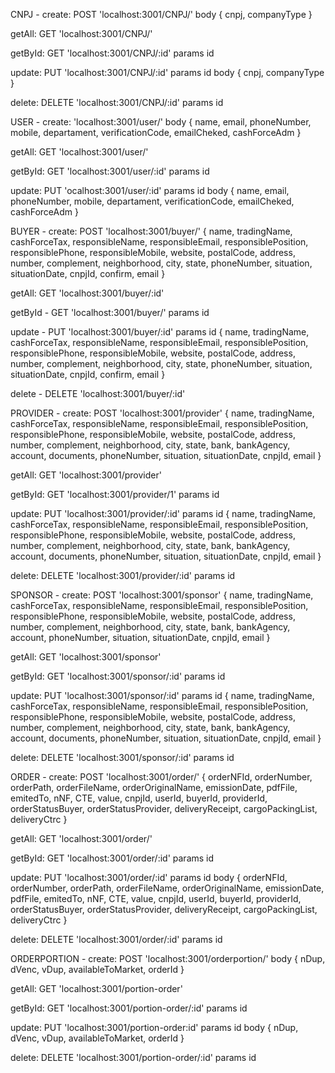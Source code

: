 CNPJ -
create: POST 'localhost:3001/CNPJ/'
body { cnpj, companyType }

getAll: GET 'localhost:3001/CNPJ/'

getById: GET 'localhost:3001/CNPJ/:id'
params id

update: PUT 'localhost:3001/CNPJ/:id'
params id
body { cnpj, companyType }

delete: DELETE 'localhost:3001/CNPJ/:id'
params id


USER -
create: 'localhost:3001/user/'
body { name, email, phoneNumber,
    mobile, departament, verificationCode,
    emailCheked, cashForceAdm }

getAll: GET 'localhost:3001/user/'

getById: GET 'localhost:3001/user/:id'
params id

update: PUT 'ocalhost:3001/user/:id'
params id
body { name, email, phoneNumber,
    mobile, departament, verificationCode,
    emailCheked, cashForceAdm }


BUYER -
create: POST 'localhost:3001/buyer/'
{ name, tradingName, cashForceTax, responsibleName, responsibleEmail, responsiblePosition, responsiblePhone, responsibleMobile, website, postalCode, address, number, complement, neighborhood, city, state, phoneNumber, situation, situationDate, cnpjId, confirm, email }

getAll: GET 'localhost:3001/buyer/:id'

getById - GET 'localhost:3001/buyer/'
params id

update - PUT 'localhost:3001/buyer/:id'
params id
{ name, tradingName, cashForceTax, responsibleName, responsibleEmail, responsiblePosition, responsiblePhone, responsibleMobile, website, postalCode, address, number, complement, neighborhood, city, state, phoneNumber, situation, situationDate, cnpjId, confirm, email }

delete - DELETE 'localhost:3001/buyer/:id'

PROVIDER -
create: POST 'localhost:3001/provider'
{ name, tradingName, cashForceTax, responsibleName, responsibleEmail, responsiblePosition, responsiblePhone, responsibleMobile, website, postalCode, address, number, complement, neighborhood, city, state, bank, bankAgency, account, documents, phoneNumber, situation, situationDate, cnpjId, email }

getAll: GET 'localhost:3001/provider'

getById: GET 'localhost:3001/provider/1'
params id

update: PUT 'localhost:3001/provider/:id'
params id
{ name, tradingName, cashForceTax, responsibleName, responsibleEmail, responsiblePosition, responsiblePhone, responsibleMobile, website, postalCode, address, number, complement, neighborhood, city, state, bank, bankAgency, account, documents, phoneNumber, situation, situationDate, cnpjId, email }

delete: DELETE 'localhost:3001/provider/:id'
params id


SPONSOR - 
create: POST 'localhost:3001/sponsor'
{ name, tradingName, cashForceTax, responsibleName, responsibleEmail, responsiblePosition, responsiblePhone, responsibleMobile, website, postalCode, address, number, complement, neighborhood, city, state, bank, bankAgency, account, phoneNumber, situation, situationDate, cnpjId, email } 

getAll: GET 'localhost:3001/sponsor'

getById: GET 'localhost:3001/sponsor/:id'
params id

update: PUT 'localhost:3001/sponsor/:id'
params id
{ name, tradingName, cashForceTax, responsibleName, responsibleEmail, responsiblePosition, responsiblePhone, responsibleMobile, website, postalCode, address, number, complement, neighborhood, city, state, bank, bankAgency, account, documents, phoneNumber, situation, situationDate, cnpjId, email }

delete: DELETE 'localhost:3001/sponsor/:id'
params id


ORDER -
create: POST 'localhost:3001/order/'
{ orderNFId, orderNumber, orderPath, orderFileName, orderOriginalName, emissionDate, pdfFile, emitedTo, nNF, CTE, value, cnpjId, userId, buyerId, providerId, orderStatusBuyer, orderStatusProvider, deliveryReceipt, cargoPackingList, deliveryCtrc }

getAll: GET 'localhost:3001/order/'

getById: GET 'localhost:3001/order/:id'
params id

update: PUT 'localhost:3001/order/:id'
params id
body { orderNFId, orderNumber, orderPath, orderFileName, orderOriginalName, emissionDate, pdfFile, emitedTo, nNF, CTE, value, cnpjId, userId, buyerId, providerId, orderStatusBuyer, orderStatusProvider, deliveryReceipt, cargoPackingList, deliveryCtrc }

delete: DELETE 'localhost:3001/order/:id'
params id


ORDERPORTION - 
create: POST 'localhost:3001/orderportion/'
body { nDup, dVenc, vDup, availableToMarket, orderId }

getAll: GET 'localhost:3001/portion-order'

getById: GET 'localhost:3001/portion-order/:id'
params id

update: PUT 'localhost:3001/portion-order:id'
params id
body { nDup, dVenc, vDup, availableToMarket, orderId }

delete: DELETE 'localhost:3001/portion-order/:id'
params id